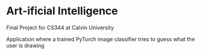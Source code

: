 # Art-ificial Intelligence
Final Project for CS344 at Calvin University

Application where a trained PyTorch image classifier tries to guess what the user is drawing
